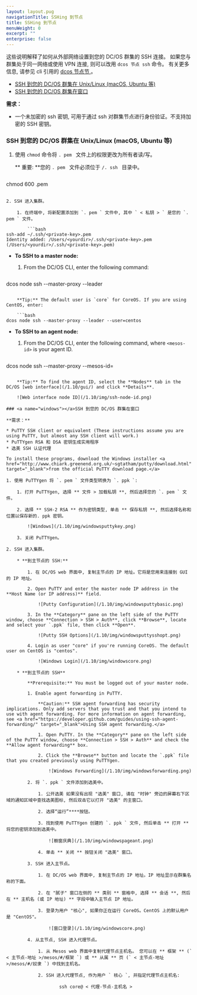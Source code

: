```yaml
---
layout: layout.pug
navigationTitle: SSHing 到节点
title: SSHing 到节点
menuWeight: 0
excerpt: ""
enterprise: false
---
```

<!-- This source repo for this topic is https://github.com/dcos/dcos-docs -->

这些说明解释了如何从外部网络设置到您的 DC/OS 群集的 SSH 连接。 如果您与群集处于同一网络或使用 VPN 连接, 则可以改用 ` dcos 节点 ssh ` 命令。 有关更多信息, 请参见 cli 引用的 [ dcos 节点节 ](/1.10/cli/command-reference/)。

* [SSH 到您的 DC/OS 群集在 Unix/Linux (macOS, Ubuntu 等)](#unix)
* [SSH 到您的 DC/OS 群集在窗口](#windows)

**需求：**

* 一个未加密的 ssh 密钥, 可用于通过 ssh 对群集节点进行身份验证。不支持加密的 SSH 密钥。

### <a name="unix"></a>SSH 到您的 DC/OS 群集在 Unix/Linux (macOS, Ubuntu 等)

1. 使用 ` chmod ` 命令将 `. pem ` 文件上的权限更改为所有者读/写。
    
    ** 重要: **您的 `. pem ` 文件必须位于 `/. ssh ` 目录中。
    
    ```bash
chmod 600 <private-key>.pem
```

2. SSH 进入集群。
    
    1. 在终端中, 将新配置添加到 `. pem ` 文件中, 其中 ` < 私钥 > ` 是您的 `. pem ` 文件。
        
        ```bash
ssh-add ~/.ssh/<private-key>.pem
Identity added: /Users/<yourdir>/.ssh/<private-key>.pem (/Users/<yourdir>/.ssh/<private-key>.pem)
```

* **To SSH to a master node:**
    
    1. From the DC/OS CLI, enter the following command:
        
        ```bash
dcos node ssh --master-proxy --leader
```
    
    **Tip:** The default user is `core` for CoreOS. If you are using CentOS, enter:
    
    ```bash
dcos node ssh --master-proxy --leader --user=centos
```

* **To SSH to an agent node:**
    
    1. From the DC/OS CLI, enter the following command, where `<mesos-id>` is your agent ID.
        
        ```bash
dcos node ssh --master-proxy --mesos-id=<mesos-id>
```
    
    **Tip:** To find the agent ID, select the **Nodes** tab in the DC/OS [web interface](/1.10/gui/) and click **Details**.
    
    ![Web interface node ID](/1.10/img/ssh-node-id.png)

### <a name="windows"></a>SSH 到您的 DC/OS 群集在窗口

**需求：**

* PuTTY SSH client or equivalent (These instructions assume you are using PuTTY, but almost any SSH client will work.)
* PuTTYgen RSA 和 DSA 密钥生成实用程序
* 选美 SSH 认证代理

To install these programs, download the Windows installer <a href="http://www.chiark.greenend.org.uk/~sgtatham/putty/download.html" target="_blank">from the official PuTTY download page.</a>

1. 使用 PuTTYgen 将 `. pem ` 文件类型转换为 `. ppk `:
    
    1. 打开 PuTTYgen, 选择 ** 文件 > 加载私钥 **, 然后选择您的 `. pem ` 文件。
    
    2. 选择 ** SSH-2 RSA ** 作为密钥类型, 单击 ** 保存私钥 **, 然后选择名称和位置以保存新的. ppk 密钥。
        
        ![Windows](/1.10/img/windowsputtykey.png)
    
    3. 关闭 PuTTYgen。

2. SSH 进入集群。
    
    * **到主节点的 SSH:**
        
        1. 在 DC/OS web 界面中, 复制主节点的 IP 地址。它将是您用来连接到 GUI 的 IP 地址。
        
        2. Open PuTTY and enter the master node IP address in the **Host Name (or IP address)** field.
            
            ![Putty Configuration](/1.10/img/windowsputtybasic.png)
        
        3. In the **Category** pane on the left side of the PuTTY window, choose **Connection > SSH > Auth**, click **Browse**, locate and select your `.ppk` file, then click **Open**.
            
            ![Putty SSH Options](/1.10/img/windowsputtysshopt.png)
        
        4. Login as user "core" if you're running CoreOS. The default user on CentOS is "centos".
            
            ![Windows Login](/1.10/img/windowscore.png)
    
    * **到主节点的 SSH**
        
        **Prerequisite:** You must be logged out of your master node.
        
        1. Enable agent forwarding in PuTTY.
            
            **Caution:** SSH agent forwarding has security implications. Only add servers that you trust and that you intend to use with agent forwarding. For more information on agent forwarding, see <a href="https://developer.github.com/guides/using-ssh-agent-forwarding/" target="_blank">Using SSH agent forwarding.</a>
            
            1. Open PuTTY. In the **Category** pane on the left side of the PuTTY window, choose **Connection > SSH > Auth** and check the **Allow agent forwarding** box.
            
            2. Click the **Browse** button and locate the `.ppk` file that you created previously using PuTTYgen.
                
                ![Windows Forwarding](/1.10/img/windowsforwarding.png)
        
        2. 将 `. ppk ` 文件添加到选美中。
            
            1. 公开选美 如果没有出现 "选美" 窗口, 请在 "时钟" 旁边的屏幕右下区域的通知区域中查找选美图标, 然后双击它以打开 "选美" 的主窗口。
            
            2. 选择“运行”****按钮。
            
            3. 找到使用 PuTTYgen 创建的 `. ppk ` 文件, 然后单击 ** 打开 ** 将您的密钥添加到选美中。
                
                ![橱窗庆典](/1.10/img/windowspageant.png)
            
            4. 单击 ** 关闭 ** 按钮关闭 "选美" 窗口。
        
        3. SSH 进入主节点。
            
            1. 在 DC/OS web 界面中, 复制主节点的 IP 地址。IP 地址显示在群集名称的下面。
            
            2. 在 "腻子" 窗口左侧的 ** 类别 ** 窗格中, 选择 ** 会话 **, 然后在 ** 主机名 (或 IP 地址) ** 字段中输入主节点 IP 地址。
            
            3. 登录为用户 "核心", 如果你正在运行 CoreOS。CentOS 上的默认用户是 "CentOS"。
                
                ![窗口登录](/1.10/img/windowscore.png)
        
        4. 从主节点, SSH 进入代理节点。
            
            1. 从 Mesos web 界面中复制代理节点主机名。 您可以在 ** 框架 ** (` < 主节点-地址 >/mesos/#/框架 `) 或 ** 从属 ** 页 (` < 主节点-地址 >/mesos/#/奴隶 `) 中找到主机名。
            
            2. SSH 进入代理节点, 作为用户 ` 核心 `, 并指定代理节点主机名:
                
                    ssh core@ < 代理-节点-主机名 >